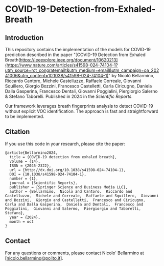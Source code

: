# COVID-19-Detection-from-Exhaled-Breath

## Introduction

This repository contains the implementation of the models for COVID-19 prediction described in the paper "[COVID-19 Detection from Exhaled Breath(https://ieeexplore.ieee.org/document/10620213](https://www.nature.com/articles/s41598-024-74104-1?utm_source=rct_congratemailt&utm_medium=email&utm_campaign=oa_20241006&utm_content=10.1038/s41598-024-74104-1)" by Nicolò Bellarmino, Riccardo Cantoro, Michele Castelluzzo, Raffaele Correale, Giovanni Squillero, Giorgio Bozzini, Francesco Castelletti, Carla Ciricugno, Daniela Dalla Gasperina, Francesco Dentali, Giovanni Poggialini, Piergiorgio Salerno & Stefano Taborelli. Published in 2024 in the *Scientific Reports*. 

Our framework leverages breath fingerprints analysis to detect COVID-19 without explicit VOC identification. The approach is fast and straightforward to be implemented.

## Citation

If you use this code in your research, please cite the paper:

```
@article{Bellarmino2024,
  title = {COVID-19 detection from exhaled breath},
  volume = {14},
  ISSN = {2045-2322},
  url = {http://dx.doi.org/10.1038/s41598-024-74104-1},
  DOI = {10.1038/s41598-024-74104-1},
  number = {1},
  journal = {Scientific Reports},
  publisher = {Springer Science and Business Media LLC},
  author = {Bellarmino,  Nicolò and Cantoro,  Riccardo and Castelluzzo,  Michele and Correale,  Raffaele and Squillero,  Giovanni and Bozzini,  Giorgio and Castelletti,  Francesco and Ciricugno,  Carla and Dalla Gasperina,  Daniela and Dentali,  Francesco and Poggialini,  Giovanni and Salerno,  Piergiorgio and Taborelli,  Stefano},
  year = {2024},
  month = oct 
}
```

## Contact

For any questions or comments, please contact Nicolo' Bellarmino at [nicolo.bellarmino@polito.it].
